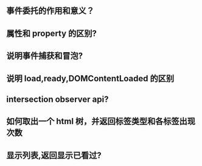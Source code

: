 ## 事件委托的作用和意义？

## 属性和 property 的区别?

## 说明事件捕获和冒泡?

## 说明 load,ready,DOMContentLoaded 的区别

## intersection observer api?

## 如何取出一个 html 树，并返回标签类型和各标签出现次数

## 显示列表,返回显示已看过?
